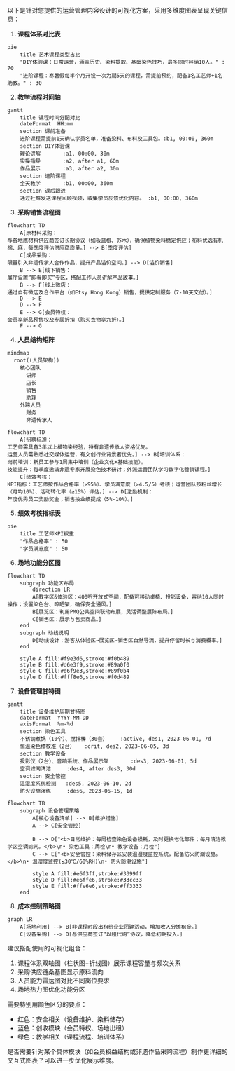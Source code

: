 以下是针对您提供的运营管理内容设计的可视化方案，采用多维度图表呈现关键信息：

1. **课程体系对比表**
```mermaid
pie
    title 艺术课程类型占比
    "DIY体验课：日常运营，涵盖历史、染料提取、基础染色技巧，最多同时容纳10人。" : 70
    "进阶课程：寒暑假每半个月开设一次为期5天的课程，需提前预约，配备1名工艺师+1名助教。" : 30
```

2. **教学流程时间轴**
```mermaid
gantt
    title 课程时间分配对比
    dateFormat  HH:mm
    section 课前准备
    进阶课程需提前1天确认学员名单，准备染料、布料及工具包。:b1, 00:00, 360m
    section DIY体验课
    理论讲解       :a1, 00:00, 30m
    实操指导       :a2, after a1, 60m
    作品展示       :a3, after a2, 30m
    section 进阶课程
    全天教学       :b1, 00:00, 360m
    section 课后跟进
    通过社群发送课程回顾视频，收集学员反馈优化内容。 :b1, 00:00, 360m
```

3. **采购销售流程图**
```mermaid
flowchart TD
    A[原材料采购：
与各地原材料供应商签订长期协议（如板蓝根、苏木），确保植物染料稳定供应；布料优选有机棉、麻，每季度评估供应商质量。] --> B[季度评估]
    C[成品采购：
限量引入非遗传承人合作作品，提升产品溢价空间。] --> D[溢价销售]
    B --> E[线下销售：
展厅设置“即看即买”专区，搭配工作人员讲解产品故事。]
    B --> F[线上微店：
通过自有微店及合作平台（如Etsy Hong Kong）销售，提供定制服务（7-10天交付）。]
    D --> E
    D --> F
    E --> G[会员特权：
会员享新品预售权及专属折扣（购买衣物享九折）。]
    F --> G
```

4. **人员结构矩阵**
```mermaid
mindmap
  root((人员架构))
    核心团队
      讲师
      店长
      销售
      助理
    外聘人员
      财务
      非遗传承人
```

```mermaid
flowchart TD
    A[招聘标准：
工艺师需具备3年以上植物染经验，持有非遗传承人资格优先。
运营人员需熟悉社交媒体运营，有文创行业背景者优先。] --> B[培训体系：
岗前培训：新员工参与1周集中培训（企业文化+基础技能）。
技能提升：每季度邀请非遗专家开展染色技术研讨；外派运营团队学习数字化营销课程。]
    C[绩效考核：
KPI指标：工艺师按作品合格率（≥95%）、学员满意度（≥4.5/5）考核；运营团队按粉丝增长（月均10%）、活动转化率（≥15%）评估。] --> D[激励机制：
年度优秀员工奖励奖金；销售按业绩提成（5%-10%）。]
```

5. **绩效考核指标表**
```mermaid
pie
    title 工艺师KPI权重
    "作品合格率" : 50
    "学员满意度" : 50
```

6. **场地功能分区图**
```mermaid
flowchart TD
    subgraph 功能区布局
        direction LR
        A[教学区&体验区：400呎开放式空间，配备可移动桌椅、投影设备，容纳10人同时操作；设置染色台、晾晒架，确保安全通风。]
        B[展览区：利用PMQ公共空间联动布展，灵活调整展陈布局。]
        C[销售区：展示与售卖商品。]
    end
    subgraph 动线说明
        D[动线设计：游客从体验区→展览区→销售区自然导流，提升停留时长与消费概率。]
    end
    
    style A fill:#f9e3d6,stroke:#f0b489
    style B fill:#d6e3f9,stroke:#89a0f0
    style C fill:#d6f9e3,stroke:#89f0b4
    style D fill:#fff8e6,stroke:#f0d489
```

7. **设备管理甘特图**
```mermaid
gantt
    title 设备维护周期甘特图
    dateFormat  YYYY-MM-DD
    axisFormat  %m-%d
    section 染色工具
    不锈钢煮锅（10个）、搅拌棒（30套）    :active, des1, 2023-06-01, 7d
    恒温染色槽校准（2台）   :crit, des2, 2023-06-05, 3d
    section 教学设备
    投影仪（2台）、音响系统、作品展示架       :des3, 2023-06-01, 5d
    空调滤网清洁     :des4, after des3, 30d
    section 安全管控
    温湿度系统检测   :des5, 2023-06-10, 2d
    防火设施演练     :des6, 2023-06-15, 1d
```

```mermaid
flowchart TB
    subgraph 设备管理策略
        A[核心设备清单] --> B[维护措施]
        A --> C[安全管控]
        
        B --> D["<b>日常维护：每周检查染色设备损耗，及时更换老化部件；每月清洁教学区空调滤网。</b>\n• 染色工具：周检\n• 教学设备：月检"]
        C --> E["<b>安全管控：染料储存区安装温湿度监控系统，配备防火防潮设施。</b>\n• 温湿度监控(≤30℃/60%RH)\n• 防火防潮设施"]
        
        style A fill:#e6f3ff,stroke:#3399ff
        style D fill:#e6ffe6,stroke:#33cc33
        style E fill:#ffe6e6,stroke:#ff3333
    end
```

8. **成本控制策略图**
```mermaid
graph LR
    A[场地利用] --> B[非课程时段出租给企业团建活动，增加收入分摊租金。]
    C[设备采购] --> D[与供应商签订“以租代购”协议，降低初期投入。]
```

建议搭配使用的可视化组合：
1. 课程体系双轴图（柱状图+折线图）展示课程容量与频次关系
2. 采购供应链桑基图显示原料流向
3. 人员能力雷达图对比不同岗位要求
4. 场地热力图优化功能分区

需要特别用颜色区分的要点：
- 红色：安全相关（设备维护、染料储存）
- 蓝色：创收模块（会员特权、场地出租）
- 绿色：教学相关（课程流程、培训体系）

是否需要针对某个具体模块（如会员权益结构或非遗作品采购流程）制作更详细的交互式图表？可以进一步优化展示维度。
